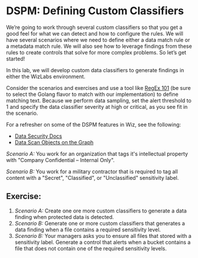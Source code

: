 # DSPM: Defining Custom Classifiers


We’re going to work through several custom classifiers so that you get a good feel for what we can detect and how to configure the rules. We will have several scenarios where we need to define either a data match rule or a metadata match rule. We will also see how to leverage findings from these rules to create controls that solve for more complex problems. So let’s get started!


In this lab, we will develop custom data classifiers to generate findings in either the WizLabs environment. 


Consider the scenarios and exercises and use a tool like [RegEx 101](https://regex101.com/) (be sure to select the Golang flavor to match with our implementation) to define matching text. Because we perform data sampling, set the alert threshold to 1 and specify the data classifier severity at high or critical, as you see fit in the scenario.

For a refresher on some of the DSPM features in Wiz, see the following:

- [Data Security Docs](https://docs.wiz.io/wiz-docs/docs/data-sec)
- [Data Scan Objects on the Graph](https://docs.wiz.io/wiz-docs/docs/data-security#data-scan-objects)

*Scenario A:* You work for an organization that tags it's intellectual property with "Company Confidential – Internal Only".

*Scenario B:* You work for a military contractor that is required to tag all content with a "Secret", "Classified", or "Unclassified" sensitivity label. 


## Exercise:

1. *Scenario A:*  Create one ore more custom classifiers to generate a data finding when protected data is detected.
2. *Scenario B:* Generate one or more custom classifiers that generates a data finding when a file contains a required sensitivity level.
3. *Scenario B:* Your managers asks you to ensure all files that stored with a sensitivity label. Generate a control that alerts when a bucket contains a file that does not contain one of the required sensitivity levels.
